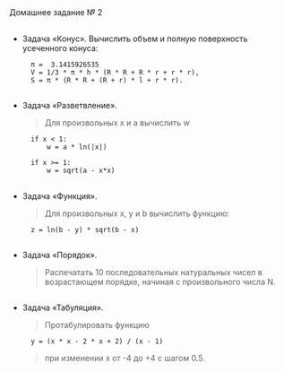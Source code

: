 ##
Домашнее задание № 2

##
- Задача «Конус».
    Вычислить объем и полную поверхность усеченного конуса:
    
        π =  3.1415926535
        V = 1/3 * π * h * (R * R + R * r + r * r),
        S = π * (R * R + (R + r) * l + r * r).


##
- Задача «Разветвление».
    > Для произвольных x и a вычислить w
    
        if x < 1:
            w = a * ln(|x|)
        
        if x >= 1:
            w = sqrt(a - x*x)


##
- Задача «Функция». 
    > Для произвольных x, y и b вычислить функцию:
        
        z = ln(b - y) * sqrt(b - x)

##
- Задача «Порядок». 
    > Распечатать 10 последовательных натуральных чисел в возрастающем порядке, начиная с произвольного числа N.


##
- Задача «Табуляция». 
    > Протабулировать функцию 
        
        y = (x * x - 2 * x + 2) / (x - 1)
    > при изменении x от -4 до +4 с шагом 0.5. 
